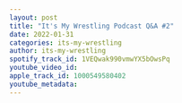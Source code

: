 ```yaml
---
layout: post
title: "It's My Wrestling Podcast Q&A #2"
date: 2022-01-31
categories: its-my-wrestling
author: its-my-wrestling
spotify_track_id: 1VEQwak990vmwYX5bOwsPq
youtube_video_id: 
apple_track_id: 1000549580402
youtube_metadata: 
---
```

